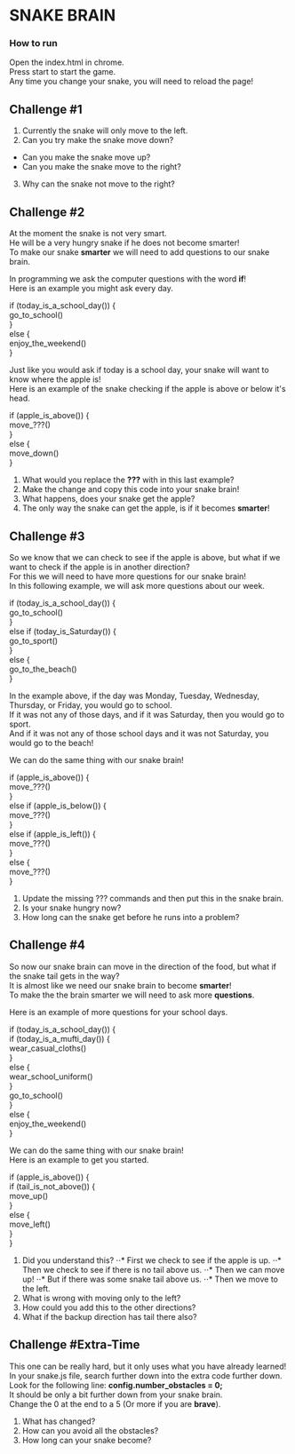 # SNAKE BRAIN

### How to run
Open the index.html in chrome.  
Press start to start the game.  
Any time you change your snake, you will need to reload the page!  

## Challenge #1

1. Currently the snake will only move to the left.  
2. Can you try make the snake move down?  
  * Can you make the snake move up?  
  * Can you make the snake move to the right?  
3. Why can the snake not move to the right?  



## Challenge #2

At the moment the snake is not very smart.  
He will be a very hungry snake if he does not become smarter!  
To make our snake **smarter** we will need to add questions to our snake brain.  
  
In programming we ask the computer questions with the word **if**!  
Here is an example you might ask every day.  
  
if (today_is_a_school_day()) {  
   go_to_school()  
}  
else {  
   enjoy_the_weekend()  
}  
  
Just like you would ask if today is a school day, your snake will want to know where the apple is!  
Here is an example of the snake checking if the apple is above or below it's head.  
  
if (apple_is_above()) {  
   move_???()  
}  
else {  
   move_down()  
}  
  
1. What would you replace the **???** with in this last example?
2. Make the change and copy this code into your snake brain!
3. What happens, does your snake get the apple?
4. The only way the snake can get the apple, is if it becomes **smarter**!

## Challenge #3

So we know that we can check to see if the apple is above, but what if we want to check if the apple is in another direction?  
For this we will need to have more questions for our snake brain!  
In this following example, we will ask more questions about our week.  

if (today_is_a_school_day()) {  
   go_to_school()  
}  
else if (today_is_Saturday()) {  
   go_to_sport()  
}  
else {  
   go_to_the_beach()  
}  

In the example above, if the day was Monday, Tuesday, Wednesday, Thursday, or Friday, you would go to school.  
If it was not any of those days, and if it was Saturday, then you would go to sport.  
And if it was not any of those school days and it was not Saturday, you would go to the beach!  

We can do the same thing with our snake brain!  

if (apple_is_above()) {  
   move_???()  
}  
else if (apple_is_below()) {  
   move_???()  
}  
else if (apple_is_left()) {  
   move_???()  
}  
else {  
   move_???()  
}  

1. Update the missing ??? commands and then put this in the snake brain.
2. Is your snake hungry now?
3. How long can the snake get before he runs into a problem?

## Challenge #4

So now our snake brain can move in the direction of the food, but what if the snake tail gets in the way?  
It is almost like we need our snake brain to become **smarter**!  
To make the the brain smarter we will need to ask more **questions**.  

Here is an example of more questions for your school days.  

if (today_is_a_school_day()) {  
   if (today_is_a_mufti_day()) {  
      wear_casual_cloths()  
   }  
   else {  
      wear_school_uniform()  
   }  
   go_to_school()  
}  
else {  
   enjoy_the_weekend()  
}  

We can do the same thing with our snake brain!  
Here is an example to get you started.  

if (apple_is_above()) {  
   if (tail_is_not_above()) {  
      move_up()  
   }  
   else {  
      move_left()  
   }  
}  

1. Did you understand this?
⋅⋅* First we check to see if the apple is up.
⋅⋅* Then we check to see if there is no tail above us.
⋅⋅* Then we can move up!
⋅⋅* But if there was some snake tail above us.
⋅⋅* Then we move to the left.
2. What is wrong with moving only to the left?
3. How could you add this to the other directions?
4. What if the backup direction has tail there also?

## Challenge #Extra-Time

This one can be really hard, but it only uses what you have already learned!  
In your snake.js file, search further down into the extra code further down.  
Look for the following line: 
**config.number_obstacles = 0;**  
It should be only a bit further down from your snake brain.  
Change the 0 at the end to a 5 (Or more if you are **brave**).  

1. What has changed?
2. How can you avoid all the obstacles?
3. How long can your snake become?

